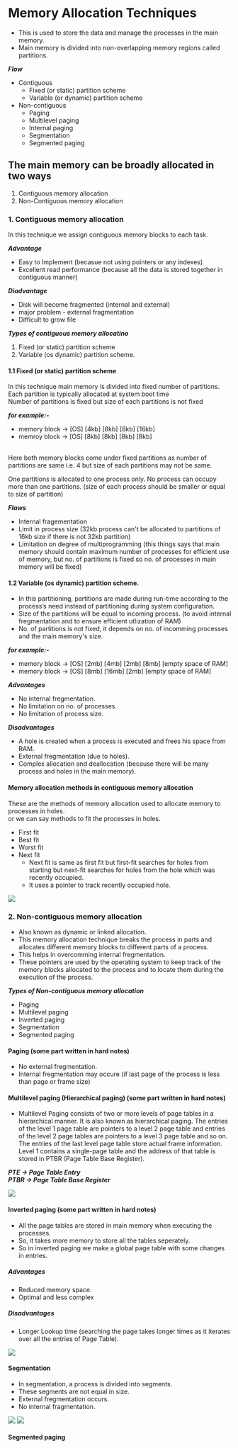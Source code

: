 # Memory Allocation Techniques
* This is used to store the data and manage the processes in the main memory.
* Main memory is divided into non-overlapping memory regions called partitions.

***Flow***
* Contiguous
    * Fixed (or static) partition scheme
    * Variable (or dynamic) partition scheme
* Non-contiguous
    * Paging
    * Multilevel paging
    * Internal paging
    * Segmentation
    * Segmented paging

## The main memory can be broadly allocated in two ways
1. Contiguous memory allocation
2. Non-Contiguous memory allocation 

### 1. Contiguous memory allocation
In this technique we assign contiguous memory blocks to each task.

***Advantage***
* Easy to Implement (becasue not using pointers or any indexes)
* Excellent read performance (because all the data is stored together in contiguous manner)

***Diadvantage***
* Disk will become fragmented (internal and external)
* major problem - external fragmentation
* Difficult to grow file

***Types of contiguous memory allocatino***
1. Fixed (or static) partition scheme
2. Variable (os dynamic) partition scheme.

#### 1.1 Fixed (or static) partition scheme
In this technique main memory is divided into fixed number of partitions.
<br>
Each partition is typically allocated at system boot time
<br>
Number of partitions is fixed but size of each partitions is not fixed
<br>

***for example:-***
* memory block -> [OS] [4kb] [8kb] [8kb] [16kb]
* memroy block -> [OS] [8kb] [8kb] [8kb] [8kb]
<br>
Here both memory blocks come under fixed partitions as number of partitions are same i.e. 4 but size of each partitions may not be same.

One partitions is allocated to one process only.
No process can occupy more than one partitions.
(size of each process should be smaller or equal to size of partition)

***Flaws***
* Internal fragementation
* Limit in process size (32kb process can't be allocated to partitions of 16kb size if there is not 32kb partition)
* Limitation on degree of multiprogramming (this things says that main memory should contain maximum number of processes for efficient use of memory, but no. of partitions is fixed so no. of processes in main memory will be fixed)

#### 1.2 Variable (os dynamic) partition scheme.
* In this partitioning, partitions are made during run-time according to the process’s need instead of partitioning during system configuration.
* Size of the partitions will be equal to incoming process. (to avoid internal fregmentation and to ensure efficient utlization of RAM)
* No. of partitions is not fixed, it depends on no. of incomming processes and the main memory's size.

***for example:-***
* memory block -> [OS] [2mb] [4mb] [2mb] [8mb] [empty space of RAM]
* memory block -> [OS] [8mb] [16mb] [2mb] [empty space of RAM]

***Advantages***
* No internal fregmentation.
* No limitation on no. of processes.
* No limitation of process size.

***Disadvantages***
* A hole is created when a process is executed and frees his space from RAM.
* External fregmentation (due to holes).
* Complex allocation and deallocation (because there will be many process and holes in the main memory).


#### Memory allocation methods in contiguous memory allocation
These are the methods of memory allocation used to allocate memory to processes in holes.
<br>
or we can say methods to fit the processes in holes.
* First fit
* Best fit
* Worst fit
* Next fit
    * Next fit is same as first fit but first-fit searches for holes from starting but next-fit searches for holes from the hole which was recently occupied.
    * It uses a pointer to track recently occupied hole.

<img src='img/first-best-worst-fit.gif'>

### 2. Non-contiguous memory allocation
* Also known as dynamic or linked allocation.
* This memory allocation technique breaks the process in parts and allocates different memory blocks to different parts of a process.
* This helps in overcomming internal fregmentation.
* These pointers are used by the operating system to keep track of the memory blocks allocated to the process and to locate them during the execution of the process.

***Types of Non-contiguous memory allocation***
* Paging
* Multilevel paging
* Inverted paging
* Segmentation
* Segmented paging

#### Paging (some part written in hard notes)
* No external fregmentation.
* Internal fregmentation may occure (if last page of the process is less than page or frame size)

#### Multilevel paging (Hierarchical paging) (some part written in hard notes)
* Multilevel Paging consists of two or more levels of page tables in a hierarchical manner. It is also known as hierarchical paging. The entries of the level 1 page table are pointers to a level 2 page table and entries of the level 2 page tables are pointers to a level 3 page table and so on. The entries of the last level page table store actual frame information. Level 1 contains a single-page table and the address of that table is stored in PTBR (Page Table Base Register).

***PTE -> Page Table Entry***<br>
***PTBR -> Page Table Base Register***

<img src="img/multilevel-paging.png">


#### Inverted paging (some part written in hard notes)
* All the page tables are stored in main memory when executing the processes.
* So, it takes more memory to store all the tables seperately.
* So in inverted paging we make a global page table with some changes in entries.
##### Advantages
* Reduced memory space.
* Optimal and less complex

##### Disadvantages
* Longer Lookup time (searching the page takes longer times as it iterates over all the entries of Page Table).

<img src='img/inverted-paging.png'>

#### Segmentation
* In segmentation, a process is divided into segments.
* These segments are not equal in size.
* External fregmentation occurs.
* No internal fragmentation.

<img src='img/segmentation.webp'>
<img src='img/segmentation-2.webp'>

#### Segmented paging
<!-- Remaining -->





